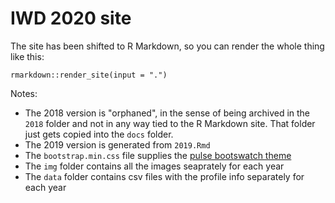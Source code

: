 # IWD 2020 site

The site has been shifted to R Markdown, so you can render the whole thing like this:

```
rmarkdown::render_site(input = ".")
```

Notes:

- The 2018 version is "orphaned", in the sense of being archived in the `2018` folder and not in any way tied to the R Markdown site. That folder just gets copied into the `docs` folder. 
- The 2019 version is generated from `2019.Rmd` 
- The `bootstrap.min.css` file supplies the [pulse bootswatch theme](https://bootswatch.com/pulse/) 
- The `img` folder contains all the images seaprately for each year
- The `data` folder contains csv files with the profile info separately for each year

